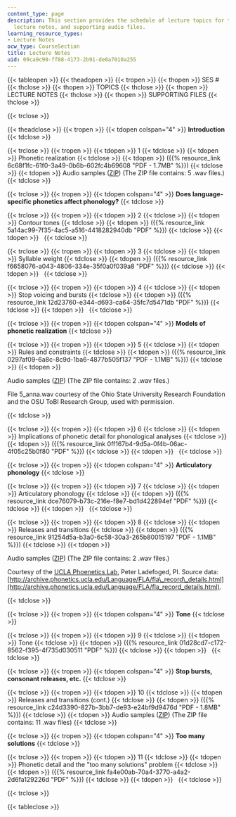 ```yaml
---
content_type: page
description: This section provides the schedule of lecture topics for the course,
  lecture notes, and supporting audio files.
learning_resource_types:
- Lecture Notes
ocw_type: CourseSection
title: Lecture Notes
uid: 09ca9c90-ff88-4173-2b91-de0a7010a255
---
```


{{< tableopen >}}
{{< theadopen >}}
{{< tropen >}}
{{< thopen >}}
SES #
{{< thclose >}}
{{< thopen >}}
TOPICS
{{< thclose >}}
{{< thopen >}}
LECTURE NOTES
{{< thclose >}}
{{< thopen >}}
SUPPORTING FILES
{{< thclose >}}

{{< trclose >}}

{{< theadclose >}}
{{< tropen >}}
{{< tdopen colspan="4" >}}
**Introduction**
{{< tdclose >}}

{{< trclose >}}
{{< tropen >}}
{{< tdopen >}}
1
{{< tdclose >}}
{{< tdopen >}}
Phonetic realization
{{< tdclose >}}
{{< tdopen >}}
({{% resource_link 6c68f1fc-61f0-3a49-0b6b-602fc4b69608 "PDF - 1.7MB" %}})
{{< tdclose >}}
{{< tdopen >}}
Audio samples ([ZIP](/ans7870/24/24.964/f06/audio/lec01_audio.zip)) (The ZIP file contains: 5 .wav files.)
{{< tdclose >}}

{{< trclose >}}
{{< tropen >}}
{{< tdopen colspan="4" >}}
**Does language-specific phonetics affect phonology?**
{{< tdclose >}}

{{< trclose >}}
{{< tropen >}}
{{< tdopen >}}
2
{{< tdclose >}}
{{< tdopen >}}
Contour tones
{{< tdclose >}}
{{< tdopen >}}
({{% resource_link 5a14ac99-7f35-4ac5-a516-4418282940db "PDF" %}})
{{< tdclose >}}
{{< tdopen >}}
 
{{< tdclose >}}

{{< trclose >}}
{{< tropen >}}
{{< tdopen >}}
3
{{< tdclose >}}
{{< tdopen >}}
Syllable weight
{{< tdclose >}}
{{< tdopen >}}
({{% resource_link f6658076-a043-4806-334e-35f0a0f039a8 "PDF" %}})
{{< tdclose >}}
{{< tdopen >}}
 
{{< tdclose >}}

{{< trclose >}}
{{< tropen >}}
{{< tdopen >}}
4
{{< tdclose >}}
{{< tdopen >}}
Stop voicing and bursts
{{< tdclose >}}
{{< tdopen >}}
({{% resource_link 12d23760-e344-d693-ca64-35fc7d5471db "PDF" %}})
{{< tdclose >}}
{{< tdopen >}}
 
{{< tdclose >}}

{{< trclose >}}
{{< tropen >}}
{{< tdopen colspan="4" >}}
**Models of phonetic realization**
{{< tdclose >}}

{{< trclose >}}
{{< tropen >}}
{{< tdopen >}}
5
{{< tdclose >}}
{{< tdopen >}}
Rules and constraints
{{< tdclose >}}
{{< tdopen >}}
({{% resource_link 0297af09-6a8c-8c9d-1ba6-4877b505f137 "PDF - 1.1MB" %}})
{{< tdclose >}}
{{< tdopen >}}


Audio samples ([ZIP](/ans7870/24/24.964/f06/audio/lec05_audio.zip)) (The ZIP file contains: 2 .wav files.)

File 5\_anna.wav courtesy of the Ohio State University Research Foundation and the OSU ToBI Research Group, used with permission.


{{< tdclose >}}

{{< trclose >}}
{{< tropen >}}
{{< tdopen >}}
6
{{< tdclose >}}
{{< tdopen >}}
Implications of phonetic detail for phonological analyses
{{< tdclose >}}
{{< tdopen >}}
({{% resource_link 0ff167b4-9d5a-0f4b-06ac-4f05c25b0f80 "PDF" %}})
{{< tdclose >}}
{{< tdopen >}}
 
{{< tdclose >}}

{{< trclose >}}
{{< tropen >}}
{{< tdopen colspan="4" >}}
**Articulatory phonology**
{{< tdclose >}}

{{< trclose >}}
{{< tropen >}}
{{< tdopen >}}
7
{{< tdclose >}}
{{< tdopen >}}
Articulatory phonology
{{< tdclose >}}
{{< tdopen >}}
({{% resource_link dce76079-b73c-216e-f8e7-bd1d422894ef "PDF" %}})
{{< tdclose >}}
{{< tdopen >}}
 
{{< tdclose >}}

{{< trclose >}}
{{< tropen >}}
{{< tdopen >}}
8
{{< tdclose >}}
{{< tdopen >}}
Releases and transitions
{{< tdclose >}}
{{< tdopen >}}
({{% resource_link 91254d5a-b3a0-6c58-30a3-265b80015197 "PDF - 1.1MB" %}})
{{< tdclose >}}
{{< tdopen >}}


Audio samples ([ZIP](/ans7870/24/24.964/f06/audio/lec08_audio.zip)) (The ZIP file contains: 2 .wav files.)

Courtesy of the [UCLA Phoenetics Lab](http://archive.phonetics.ucla.edu/), Peter Ladefoged, PI. Source data: [http://archive.phonetics.ucla.edu/Language/FLA/fla\_record\_details.html](http://archive.phonetics.ucla.edu/Language/FLA/fla_record_details.html).


{{< tdclose >}}

{{< trclose >}}
{{< tropen >}}
{{< tdopen colspan="4" >}}
**Tone**
{{< tdclose >}}

{{< trclose >}}
{{< tropen >}}
{{< tdopen >}}
9
{{< tdclose >}}
{{< tdopen >}}
Tone
{{< tdclose >}}
{{< tdopen >}}
({{% resource_link 01d28cd7-c172-8562-f395-4f735d030511 "PDF" %}})
{{< tdclose >}}
{{< tdopen >}}
 
{{< tdclose >}}

{{< trclose >}}
{{< tropen >}}
{{< tdopen colspan="4" >}}
**Stop bursts, consonant releases, etc.**
{{< tdclose >}}

{{< trclose >}}
{{< tropen >}}
{{< tdopen >}}
10
{{< tdclose >}}
{{< tdopen >}}
Releases and transitions (cont.)
{{< tdclose >}}
{{< tdopen >}}
({{% resource_link c24d3390-827b-3bb7-de93-e24bf9d9476d "PDF - 1.8MB" %}})
{{< tdclose >}}
{{< tdopen >}}
Audio samples ([ZIP](/ans7870/24/24.964/f06/audio/lec10_audio.zip)) (The ZIP file contains: 11 .wav files)
{{< tdclose >}}

{{< trclose >}}
{{< tropen >}}
{{< tdopen colspan="4" >}}
**Too many solutions**
{{< tdclose >}}

{{< trclose >}}
{{< tropen >}}
{{< tdopen >}}
11
{{< tdclose >}}
{{< tdopen >}}
Phonetic detail and the "too many solutions" problem
{{< tdclose >}}
{{< tdopen >}}
({{% resource_link fa4e00ab-70a4-3770-a4a2-2d6fa129226d "PDF" %}})
{{< tdclose >}}
{{< tdopen >}}
 
{{< tdclose >}}

{{< trclose >}}

{{< tableclose >}}